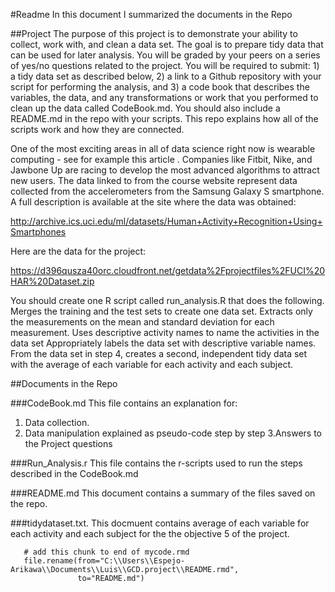 
#Readme
In this document I summarized the documents in the Repo

##Project
The purpose of this project is to demonstrate your ability to collect, work with, and clean a data set. The goal is to prepare tidy data that can be used for later analysis. You will be graded by your peers on a series of yes/no questions related to the project. You will be required to submit: 1) a tidy data set as described below, 2) a link to a Github repository with your script for performing the analysis, and 3) a code book that describes the variables, the data, and any transformations or work that you performed to clean up the data called CodeBook.md. You should also include a README.md in the repo with your scripts. This repo explains how all of the scripts work and how they are connected.  

One of the most exciting areas in all of data science right now is wearable computing - see for example this article . Companies like Fitbit, Nike, and Jawbone Up are racing to develop the most advanced algorithms to attract new users. The data linked to from the course website represent data collected from the accelerometers from the Samsung Galaxy S smartphone. A full description is available at the site where the data was obtained: 

http://archive.ics.uci.edu/ml/datasets/Human+Activity+Recognition+Using+Smartphones 

Here are the data for the project: 

https://d396qusza40orc.cloudfront.net/getdata%2Fprojectfiles%2FUCI%20HAR%20Dataset.zip 

 You should create one R script called run_analysis.R that does the following. 
Merges the training and the test sets to create one data set.
Extracts only the measurements on the mean and standard deviation for each measurement. 
Uses descriptive activity names to name the activities in the data set
Appropriately labels the data set with descriptive variable names. 
From the data set in step 4, creates a second, independent tidy data set with the average of each variable for each activity and each subject.

##Documents in the Repo

###CodeBook.md 
This file contains an explanation for:
1. Data collection.
2. Data manipulation explained as pseudo-code step by step
3.Answers to the Project questions 

###Run_Analysis.r 
This file contains the r-scripts used to run the steps described in the CodeBook.md


###README.md
This document contains a summary of the files saved on the repo.

###tidydataset.txt. 
This docmuent contains average of each variable for each activity and each subject for the the objective 5 of the project. 
   
```{r, include=FALSE}
   # add this chunk to end of mycode.rmd
   file.rename(from="C:\\Users\\Espejo-Arikawa\\Documents\\Luis\\GCD.project\\README.rmd", 
               to="README.md")

```